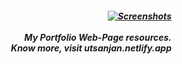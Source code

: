 <h5 align="right">
<a href="https://utsanjan.netlify.app/" target="_blank">
<img alt="Screenshots" title="Screenshots"
src="https://utsanjan.netlify.app/assets/img/logo.png"/>
</a><br><br>My Portfolio Web-Page resources.<br>
Know more, visit utsanjan.netlify.app</h5>
